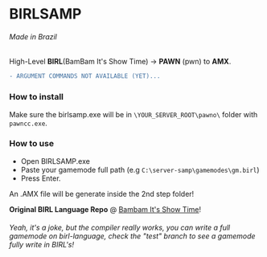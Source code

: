 # BIRLSAMP

###### Made in Brazil

High-Level **BIRL**(BamBam It's Show Time) -> **PAWN** (pwn) to **AMX**.

```diff
- ARGUMENT COMMANDS NOT AVAILABLE (YET)...
```

### How to install

Make sure the birlsamp.exe will be in `\YOUR_SERVER_ROOT\pawno\` folder with `pawncc.exe`.

### How to use

- Open BIRLSAMP.exe
- Paste your gamemode full path (e.g `C:\server-samp\gamemodes\gm.birl`)
- Press Enter.

An .AMX file will be generate inside the 2nd step folder!

**Original BIRL Language Repo** @ [Bambam It's Show Time](https://github.com/BIRL-Language/)!

###### Yeah, it's a joke, but the compiler really works, you can write a full gamemode on birl-language, check the "test" branch to see a gamemode fully write in BIRL's!
